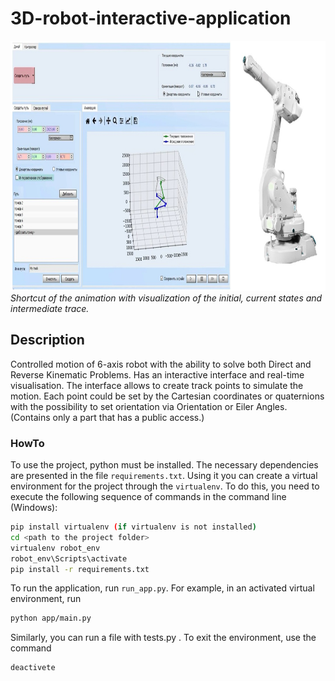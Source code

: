# 3D-robot-interactive-application

<img src="images\robot_animation.jpg" width="850" height="400"> <br>
<em>Shortcut of the animation with visualization of the initial, current states and intermediate trace. </em>

## Description
Controlled motion of 6-axis robot with the ability to solve both Direct and Reverse Kinematic Problems.
Has an interactive interface and real-time visualisation. The interface allows to create track points to simulate
the motion. Each point could be set by the Cartesian coordinates or quaternions with the possibility to set orientation
via Orientation or Eiler Angles. 
(Contains only a part that has a public access.)

### HowTo

To use the project, python must be installed. The necessary dependencies are presented in the file `requirements.txt`. Using it you can create a virtual environment for the project through the `virtualenv`. To do this, you need to execute the following sequence of commands in the command line (Windows):<br>
```bash
pip install virtualenv (if virtualenv is not installed)
cd <path to the project folder>
virtualenv robot_env
robot_env\Scripts\activate
pip install -r requirements.txt
```

To run the application, run `run_app.py`. For example, in an activated virtual environment, run <br>
```bash
python app/main.py
```

Similarly, you can run a file with tests.py .
To exit the environment, use the command <br>
``` bash
deactivete
```
